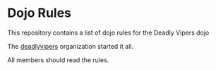 Dojo Rules
==========

This repository contains a list of dojo rules for the Deadly Vipers dojo

The [deadlyvipers](https://github.com/deadlyvipers) organization started it all.

All members should read the rules.
